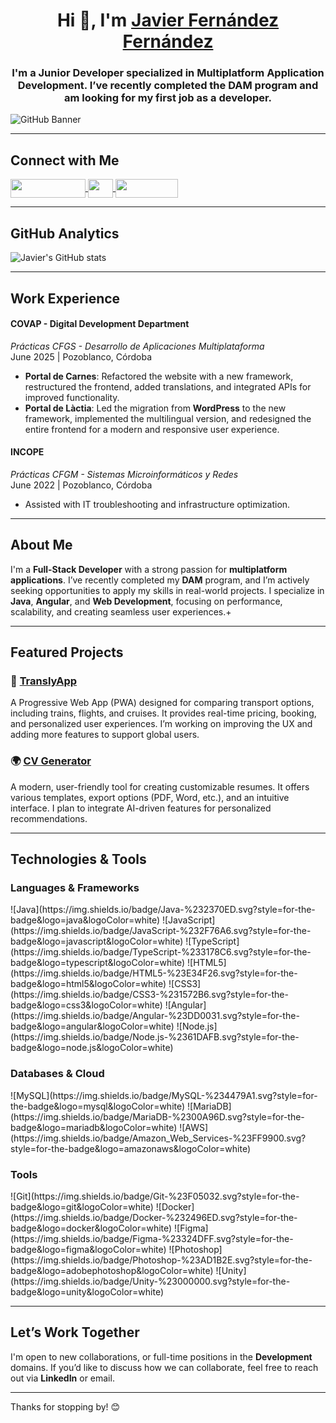 <div align="center">
  <h1>Hi 👋, I'm <a href="https://porfolio-javvi.vercel.app/" target="_blank">Javier Fernández Fernández</a></h1>
  <h3>I'm a Junior Developer specialized in Multiplatform Application Development. I’ve recently completed the DAM program and am looking for my first job as a developer.</h3>
</div>

![GitHub Banner](https://github.com/user-attachments/assets/b33a5997-4615-42a6-b2aa-4baeba86107a)

---

## Connect with Me

<p align="left">
  <a href="https://porfolio-javvi.vercel.app/" target="_blank">
    <img align="center" src="https://img.shields.io/badge/Portfolio-%2300A1E4.svg?style=for-the-badge&logo=vercel&logoColor=white" height="30" width="120" />
  </a>
  <a href="https://linkedin.com/in/javvifernandez/" target="blank">
    <img align="center" src="https://raw.githubusercontent.com/rahuldkjain/github-profile-readme-generator/master/src/images/icons/Social/linked-in-alt.svg" height="30" width="40" />
  </a>
  <a href="mailto:javierfernandez@example.com">
    <img align="center" src="https://img.shields.io/badge/Email-%23E34F26.svg?style=for-the-badge&logo=gmail&logoColor=white" height="30" width="100" />
  </a>
</p>

---

## GitHub Analytics

![Javier's GitHub stats](https://github-readme-stats.vercel.app/api?username=javvi&show_icons=true&hide_title=true&theme=radical)

---

## Work Experience

#### **COVAP - Digital Development Department**  
*Prácticas CFGS - Desarrollo de Aplicaciones Multiplataforma*  
June 2025 | Pozoblanco, Córdoba  
- **Portal de Carnes**: Refactored the website with a new framework, restructured the frontend, added translations, and integrated APIs for improved functionality.  
- **Portal de Làctia**: Led the migration from **WordPress** to the new framework, implemented the multilingual version, and redesigned the entire frontend for a modern and responsive user experience.


#### **INCOPE**  
*Prácticas CFGM - Sistemas Microinformáticos y Redes*  
June 2022 | Pozoblanco, Córdoba   
- Assisted with IT troubleshooting and infrastructure optimization.

---

## About Me

I'm a **Full-Stack Developer** with a strong passion for **multiplatform applications**. I’ve recently completed my **DAM** program, and I’m actively seeking opportunities to apply my skills in real-world projects. I specialize in **Java**, **Angular**, and **Web Development**, focusing on performance, scalability, and creating seamless user experiences.+

---

## Featured Projects

### **🚄 [TranslyApp](https://github.com/javvi/TranslyApp)**
A Progressive Web App (PWA) designed for comparing transport options, including trains, flights, and cruises. It provides real-time pricing, booking, and personalized user experiences. I’m working on improving the UX and adding more features to support global users.

### **🌍 [CV Generator](https://github.com/javvi/CV-Generator)**
A modern, user-friendly tool for creating customizable resumes. It offers various templates, export options (PDF, Word, etc.), and an intuitive interface. I plan to integrate AI-driven features for personalized recommendations.

---

## Technologies & Tools

### **Languages & Frameworks**
<p align="left">
  ![Java](https://img.shields.io/badge/Java-%232370ED.svg?style=for-the-badge&logo=java&logoColor=white)
  ![JavaScript](https://img.shields.io/badge/JavaScript-%232F76A6.svg?style=for-the-badge&logo=javascript&logoColor=white)
  ![TypeScript](https://img.shields.io/badge/TypeScript-%233178C6.svg?style=for-the-badge&logo=typescript&logoColor=white)
  ![HTML5](https://img.shields.io/badge/HTML5-%23E34F26.svg?style=for-the-badge&logo=html5&logoColor=white)
  ![CSS3](https://img.shields.io/badge/CSS3-%231572B6.svg?style=for-the-badge&logo=css3&logoColor=white)
  ![Angular](https://img.shields.io/badge/Angular-%23DD0031.svg?style=for-the-badge&logo=angular&logoColor=white)
  ![Node.js](https://img.shields.io/badge/Node.js-%2361DAFB.svg?style=for-the-badge&logo=node.js&logoColor=white)
</p>

### **Databases & Cloud**
<p align="left">
  ![MySQL](https://img.shields.io/badge/MySQL-%234479A1.svg?style=for-the-badge&logo=mysql&logoColor=white)
  ![MariaDB](https://img.shields.io/badge/MariaDB-%2300A96D.svg?style=for-the-badge&logo=mariadb&logoColor=white)
  ![AWS](https://img.shields.io/badge/Amazon_Web_Services-%23FF9900.svg?style=for-the-badge&logo=amazonaws&logoColor=white)
</p>

### **Tools**
<p align="left">
  ![Git](https://img.shields.io/badge/Git-%23F05032.svg?style=for-the-badge&logo=git&logoColor=white)
  ![Docker](https://img.shields.io/badge/Docker-%232496ED.svg?style=for-the-badge&logo=docker&logoColor=white)
  ![Figma](https://img.shields.io/badge/Figma-%23324DFF.svg?style=for-the-badge&logo=figma&logoColor=white)
  ![Photoshop](https://img.shields.io/badge/Photoshop-%23AD1B2E.svg?style=for-the-badge&logo=adobephotoshop&logoColor=white)
  ![Unity](https://img.shields.io/badge/Unity-%23000000.svg?style=for-the-badge&logo=unity&logoColor=white)
</p>

---

## Let’s Work Together

I'm open to new collaborations, or full-time positions in the **Development** domains. If you’d like to discuss how we can collaborate, feel free to reach out via **LinkedIn** or email.

---

Thanks for stopping by! 😊
